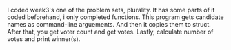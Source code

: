I coded week3's one of the problem sets, plurality. It has some parts of it coded beforehand, i only completed functions. This program gets candidate names as command-line arguements. And then it copies them to struct. After that, you get voter count and get votes. Lastly, calculate number of votes and print winner(s).
